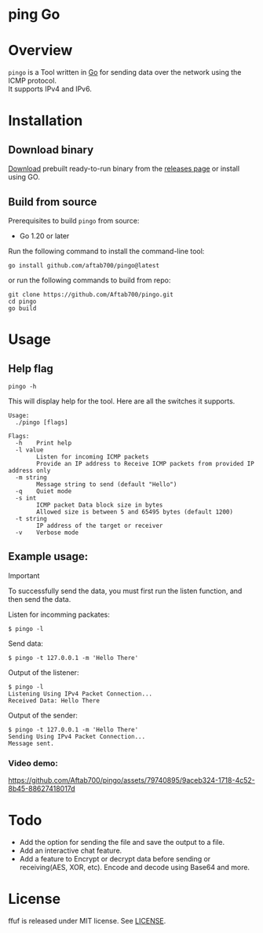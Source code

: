 # ping Go

# Overview

`pingo` is a Tool written in [Go](https://go.dev/) for sending data over the network using the ICMP protocol.\
It supports IPv4 and IPv6.

# Installation

## Download binary

[Download](https://github.com/Aftab700/pingo/releases/latest) prebuilt ready-to-run binary from the [releases page](https://github.com/Aftab700/pingo/releases/latest) or install using GO.

## Build from source

Prerequisites to build `pingo` from source:

- Go 1.20 or later

Run the following command to install the command-line tool:
```
go install github.com/aftab700/pingo@latest
```

or run the following commands to build from repo:
```
git clone https://github.com/Aftab700/pingo.git
cd pingo
go build
```

# Usage

## Help flag

```
pingo -h
```

This will display help for the tool. Here are all the switches it supports.
```
Usage:
  ./pingo [flags]

Flags:
  -h    Print help
  -l value
        Listen for incoming ICMP packets
        Provide an IP address to Receive ICMP packets from provided IP address only
  -m string
        Message string to send (default "Hello")
  -q    Quiet mode
  -s int
        ICMP packet Data block size in bytes
        Allowed size is between 5 and 65495 bytes (default 1200)
  -t string
        IP address of the target or receiver
  -v    Verbose mode
```

## Example usage:

> [!IMPORTANT]
> To successfully send the data, you must first run the listen function, and then send the data.

Listen for incomming packates:
```
$ pingo -l
```
Send data:
```
$ pingo -t 127.0.0.1 -m 'Hello There'
```

Output of the listener:
```
$ pingo -l
Listening Using IPv4 Packet Connection...
Received Data: Hello There
```

Output of the sender:
```
$ pingo -t 127.0.0.1 -m 'Hello There'
Sending Using IPv4 Packet Connection...
Message sent.
```

### Video demo:

https://github.com/Aftab700/pingo/assets/79740895/9aceb324-1718-4c52-8b45-88627418017d


# Todo
- Add the option for sending the file and save the output to a file.
- Add an interactive chat feature.
- Add a feature to Encrypt or decrypt data before sending or receiving(AES, XOR, etc). Encode and decode using Base64 and more.

# License

ffuf is released under MIT license. See [LICENSE](https://github.com/Aftab700/pingo/blob/main/LICENSE).
